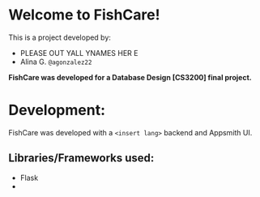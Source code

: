 # Welcome to FishCare!

This is a project developed by:

- PLEASE OUT YALL YNAMES HER E
- Alina G. `@agonzalez22`

**FishCare was developed for a Database Design [CS3200] final project.**

# Development:

FishCare was developed with a `<insert lang>` backend and Appsmith UI.

## Libraries/Frameworks used:

- Flask
-

